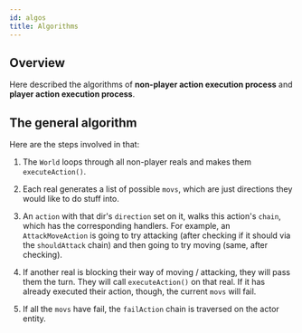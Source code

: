 ```yaml
---
id: algos
title: Algorithms
---
```


## Overview

Here described the algorithms of **non-player action execution process** and **player action execution process**.


## The general algorithm

Here are the steps involved in that:

1. The `World` loops through all non-player reals and makes them `executeAction()`. 

2. Each real generates a list of possible `movs`, which are just directions they would like to do stuff into.

3. An `action` with that dir's `direction` set on it, walks this action's `chain`, which has the corresponding handlers.
For example, an `AttackMoveAction` is going to try attacking (after checking if it should via the `shouldAttack` chain) and then going to try moving (same, after checking).

4. If another real is blocking their way of moving / attacking, they will pass them the turn. They will call `executeAction()` on that real. If it has already executed their action, though, the current `movs` will fail.

5. If all the `movs` have fail, the `failAction` chain is traversed on the actor entity.